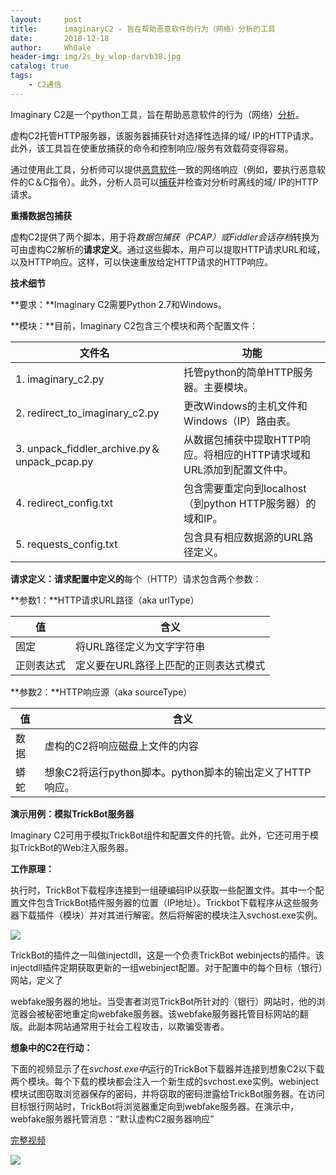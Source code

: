 ```yaml
---
layout:     post
title:      imaginaryC2 - 旨在帮助恶意软件的行为（网络）分析的工具
date:       2018-12-18
author:     Wh0ale
header-img: img/2s_by_wlop-darvb38.jpg
catalog: true
tags:
    - C2通信
---
```


Imaginary C2是一个python工具，旨在帮助恶意软件的行为（网络）[分析](https://www.kitploit.com/search/label/Analysis)。

虚构C2托管HTTP服务器，该服务器捕获针对选择性选择的域/ IP的HTTP请求。此外，该工具旨在使重放捕获的命令和控制响应/服务有效载荷变得容易。

通过使用此工具，分析师可以提供[恶意软件](https://www.kitploit.com/search/label/Malware)一致的网络响应（例如，要执行恶意软件的C＆C指令）。此外，分析人员可以[捕获](https://www.kitploit.com/search/label/Capture)并检查对分析时离线的域/ IP的HTTP请求。

**重播数据包捕获**

虚构C2提供了两个脚本，用于将*数据包捕获（PCAP）*或*Fiddler会话存档*转换为可由虚构C2解析的**请求定义**。通过这些脚本，用户可以提取HTTP请求URL和域，以及HTTP响应。这样，可以快速重放给定HTTP请求的HTTP响应。

**技术细节**

**要求：**Imaginary C2需要Python 2.7和Windows。

**模块：**目前，Imaginary C2包含三个模块和两个配置文件：

| 文件名                                       | 功能                                                         |
| -------------------------------------------- | ------------------------------------------------------------ |
| 1. imaginary_c2.py                           | 托管python的简单HTTP服务器。主要模块。                       |
| 2. redirect_to_imaginary_c2.py               | 更改Windows的主机文件和Windows（IP）路由表。                 |
| 3. unpack_fiddler_archive.py＆unpack_pcap.py | 从数据包捕获中提取HTTP响应。将相应的HTTP请求域和URL添加到配置文件中。 |
| 4. redirect_config.txt                       | 包含需要重定向到localhost（到python HTTP服务器）的域和IP。   |
| 5. requests_config.txt                       | 包含具有相应数据源的URL路径定义。                            |

**请求定义：**请求配置中**定义的**每个（HTTP）请求包含两个参数：

**参数1：**HTTP请求URL路径（aka urlType）

| 值         | 含义                                  |
| ---------- | ------------------------------------- |
| 固定       | 将URL路径定义为文字字符串             |
| 正则表达式 | 定义要在URL路径上匹配的正则表达式模式 |

**参数2：**HTTP响应源（aka sourceType）

| 值   | 含义                                                     |
| ---- | -------------------------------------------------------- |
| 数据 | 虚构的C2将响应磁盘上文件的内容                           |
| 蟒蛇 | 想象C2将运行python脚本。python脚本的输出定义了HTTP响应。 |

**演示用例：模拟TrickBot服务器**

Imaginary C2可用于模拟TrickBot组件和配置文件的托管。此外，它还可用于模拟TrickBot的Web注入服务器。

**工作原理：**

执行时，TrickBot下载程序连接到一组硬编码IP以获取一些配置文件。其中一个配置文件包含TrickBot插件服务器的位置（IP地址）。Trickbot下载程序从这些服务器下载插件（模块）并对其进行解密。然后将解密的模块注入svchost.exe实例。

![](https://ws1.sinaimg.cn/large/b6de3d7dgy1fzfgqeel4bj20qy0gvjtx.jpg)

TrickBot的插件之一叫做injectdll，这是一个负责TrickBot webinjects的插件。该injectdll插件定期获取更新的一组webinject配置。对于配置中的每个目标（银行）网站，定义了

webfake服务器的地址。当受害者浏览TrickBot所针对的（银行）网站时，他的浏览器会被秘密地重定向webfake服务器。该webfake服务器托管目标网站的翻版。此副本网站通常用于社会工程攻击，以欺骗受害者。

**想象中的C2在行动：**

下面的视频显示了在*svchost.exe中*运行的TrickBot下载器并连接到想象C2以下载两个模块。每个下载的模块都会注入一个新生成的svchost.exe实例。webinject模块试图窃取浏览器保存的密码，并将窃取的密码泄露给TrickBot服务器。在访问目标银行网站时，TrickBot将浏览器重定向到webfake服务器。在演示中，webfake服务器托管消息：“默认虚构C2服务器响应” 

[完整视频](https://github.com/felixweyne/imaginaryC2/blob/master/media/imaginary_c2_trickbot_simulation.mp4?raw=true)

![](https://ws1.sinaimg.cn/large/b6de3d7dgy1fzfgqxfmysg20oe0o0e86.gif)